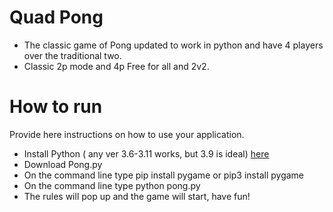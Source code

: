 # Quad Pong
  - The classic game of Pong updated to work in python and have 4 players over the traditional two. 
  - Classic 2p mode and 4p Free for all and 2v2.


# How to run
Provide here instructions on how to use your application.   
- Install Python ( any ver 3.6-3.11 works, but 3.9 is ideal) [here](https://www.python.org/downloads/release/python-390/) 
- Download Pong.py 
- On the command line type pip install pygame or pip3 install pygame
- On the command line type python pong.py
- The rules will pop up and the game will start, have fun!

